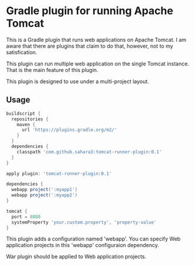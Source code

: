 Gradle plugin for running Apache Tomcat
=======================================

This is a Gradle plugin that runs web applications on Apache Tomcat.
I am aware that there are plugins that claim to do that, however, not
to my satisfication.

This plugin can run multiple web application on the single Tomcat
instance. That is the main feature of this plugin.

This plugin is designed to use under a multi-project layout.

Usage
-----

```gradle
buildscript {
  repositories {
    maven {
      url 'https://plugins.gradle.org/m2/'
    }
  }
  dependencies {
    classpath 'com.github.sahara3:tomcat-runner-plugin:0.1'
  }
}

apply plugin: 'tomcat-runner-plugin:0.1'

dependencies {
  webapp project(':myapp1')
  webapp project(':myapp2')
}

tomcat {
  port = 8080
  systemProperty 'your.custom.property', 'property-value'
}
```

This plugin adds a configuration named 'webapp'. You can specify Web
application projects in this 'webapp' configuraion dependency.

War plugin should be applied to Web application projects.
